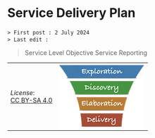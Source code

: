 # Service Delivery Plan

```text
> First post : 2 July 2024
> Last edit : 
```

> Service Level Objective
> Service Reporting

| | |
| - | - |
| *License*:</BR>[CC BY-SA 4.0](https://creativecommons.org/licenses/by-sa/4.0/deed.en) | [![LeanUP Logo](/images/leanupLogo-s.png)][nav] |

[nav]: /Artefacts/overview.md
